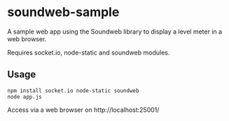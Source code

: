 soundweb-sample
===============

A sample web app using the Soundweb library to display a level meter in a web browser.

Requires socket.io, node-static and soundweb modules.

Usage
-----

    npm install socket.io node-static soundweb
    node app.js

Access via a web browser on http://localhost:25001/

